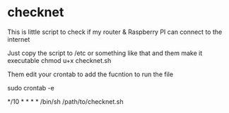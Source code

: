 # checknet
This is little script to check if my router &amp; Raspberry PI can connect to the internet

Just copy the script to /etc or something like that and them make it executable
chmod u+x checknet.sh

Them edit your crontab to add the fucntion to run the file

sudo crontab -e

*/10 * * * * /bin/sh /path/to/checknet.sh
